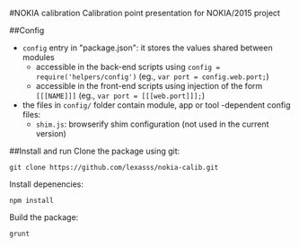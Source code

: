 #NOKIA calibration
Calibration point presentation for NOKIA/2015 project

##Config
*   `config` entry in "package.json": it stores the values shared between modules
    -   accessible in the back-end scripts using `config = require('helpers/config')` (eg., `var port = config.web.port;`)
    -   accessible in the front-end scripts using injection of the form `[[[NAME]]]` (eg., `var port = [[[web.port]]];`)
*   the files in `config/` folder contain module, app or tool -dependent config files:
    -   `shim.js`: browserify shim configuration (not used in the current version)

##Install and run
Clone the package using git:

    git clone https://github.com/lexasss/nokia-calib.git

Install depenencies:

    npm install

Build the package:

    grunt
